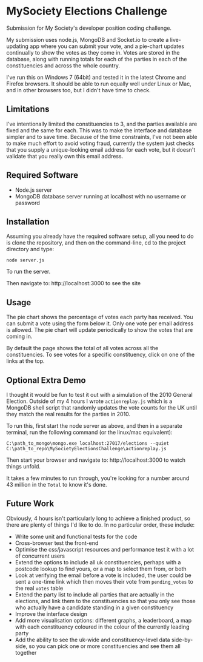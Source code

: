 MySociety Elections Challenge
===========================

Submission for My Society's developer position coding challenge.

My submission uses node.js, MongoDB and Socket.io to create a live-updating app
where you can submit your vote, and a pie-chart updates continually to show the
votes as they come in. Votes are stored in the database, along with running 
totals for each of the parties in each of the constituencies and across the 
whole country.

I've run this on Windows 7 (64bit) and tested it in the latest Chrome and 
Firefox browsers. It should be able to run equally well under Linux or Mac, and
in other browsers too, but I didn't have time to check.

Limitations
-----------
I've intentionally limited the constituencies to 3, and the parties available
are fixed and the same for each. This was to make the interface and database
simpler and to save time. Because of the time constraints, I've not been able to
make much effort to avoid voting fraud, currently the system just checks that
you supply a unique-looking email address for each vote, but it doesn't validate
that you really own this email address.

Required Software
-----------------

* Node.js server
* MongoDB database server running at localhost with no username or password

Installation
------------

Assuming you already have the required software setup, all you need to do is 
clone the repository, and then on the command-line, cd to the project directory 
and type:

```node server.js```

To run the server.

Then navigate to: http://localhost:3000 to see the site

Usage
-----

The pie chart shows the percentage of votes each party has received. You can 
submit a vote using the form below it. Only one vote per email address is 
allowed. The pie chart will update periodically to show the votes that are
coming in.

By default the page shows the total of all votes across all the constituencies.
To see votes for a specific constituency, click on one of the links at the top.

Optional Extra Demo
-------------------
I thought it would be fun to test it out with a simulation of the 2010 General
Election. Outside of my 4 hours I wrote ```actionreplay.js``` which is a MongoDB
shell script that randomly updates the vote counts for the UK until they match 
the real results for the parties in 2010.

To run this, first start the node server as above, and then in a separate
terminal, run the following command (or the linux/mac equivalent):

```C:\path_to_mongo\mongo.exe localhost:27017/elections --quiet C:\path_to_repo\MySocietyElectionsChallenge\actionreplay.js```

Then start your browser and navigate to: http://localhost:3000 to watch things unfold.

It takes a few minutes to run through, you're looking for a number around 43
million in the ```Total``` to know it's done. 

Future Work
-----------
Obviously, 4 hours isn't particularly long to achieve a finished product, so 
there are plenty of things I'd like to do. In no particular order, these 
include:

* Write some unit and functional tests for the code
* Cross-browser test the front-end
* Optimise the css/javascript resources and performance test it with a lot of 
  concurrent users
* Extend the options to include all uk constituencies, perhaps with a postcode 
  lookup to find yours, or a map to select them from, or both
* Look at verifying the email before a vote is included, the user could be sent
  a one-time link which then moves their vote from ```pending_votes``` to the
  real ```votes``` table
* Extend the party list to include all parties that are actually in the 
  elections, and link them to the constituencies so that you only see those who
  actually have a candidate standing in a given constituency
* Improve the interface design
* Add more visualisation options: different graphs, a leaderboard, a map with
  each constituency coloured in the colour of the currently leading party
* Add the ability to see the uk-wide and constituency-level data side-by-side,
  so you can pick one or more constituencies and see them all together
